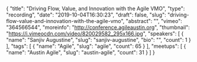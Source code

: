 {
  "title": "Driving Flow, Value, and Innovation with the Agile VMO",
  "type": "recording",
  "date": "2019-10-04T16:30:23",
  "draft": false,
  "slug": "driving-flow-value-and-innovation-with-the-agile-vmo",
  "abstract": "",
  "vimeo": "364566544",
  "moreinfo": "http://conference.agileaustin.org",
  "thumbnail": "https://i.vimeocdn.com/video/820029582_295x166.jpg",
  "speakers": [
    {
      "name": "Sanjiv Augustine",
      "slug": "sanjiv-augustine",
      "bio": "",
      "count": 1
    }
  ],
  "tags": [
    {
      "name": "Agile",
      "slug": "agile",
      "count": 65
    }
  ],
  "meetups": [
    {
      "name": "Austin Agile",
      "slug": "austin-agile",
      "count": 31
    }
  ]
}